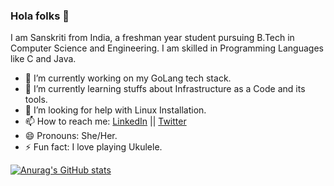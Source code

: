 ### Hola folks 👋

<!--
**SanskritiHarmukh/SanskritiHarmukh** is a ✨ _special_ ✨ repository because its `README.md` (this file) appears on your GitHub profile.

Here are some ideas to get you started:-->
I am Sanskriti from India, a freshman year student pursuing B.Tech in Computer Science and Engineering. I am skilled in Programming Languages like C and Java.

- 🔭 I’m currently working on my GoLang tech stack.
- 🌱 I’m currently learning stuffs about Infrastructure as a Code and its tools.
- 🤔 I’m looking for help with Linux Installation.
- 📫 How to reach me: [LinkedIn](https://www.linkedin.com/in/sanskriti-harmukh-81b343206/) || [Twitter](https://twitter.com/SanskritiHarmu1)
- 😄 Pronouns: She/Her.
- ⚡ Fun fact: I love playing Ukulele.

[![Anurag's GitHub stats](https://github-readme-stats.vercel.app/api?username=anuraghazra)](https://github.com/anuraghazra/github-readme-stats)
